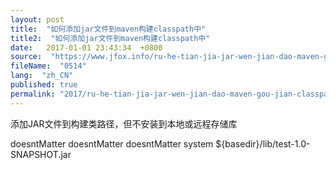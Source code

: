 ```yaml
---
layout: post
title:  "如何添加jar文件到maven构建classpath中"
title2:  "如何添加jar文件到maven构建classpath中"
date:   2017-01-01 23:43:34  +0800
source:  "https://www.jfox.info/ru-he-tian-jia-jar-wen-jian-dao-maven-gou-jian-classpath-zhong.html"
fileName:  "0514"
lang:  "zh_CN"
published: true
permalink: "2017/ru-he-tian-jia-jar-wen-jian-dao-maven-gou-jian-classpath-zhong.html"
---
```




添加JAR文件到构建类路径，但不安装到本地或远程存储库

<dependency>

<groupId>doesntMatter</groupId>
<artifactId>doesntMatter</artifactId>
<version>doesntMatter</version>
<scope>system</scope>
<systemPath>${basedir}/lib/test-1.0-SNAPSHOT.jar</systemPath>
</dependency>
